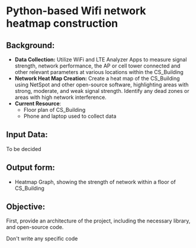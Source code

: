 # Python-based Wifi network heatmap construction

## Background:

- **Data Collection:** Utilize WiFi and LTE Analyzer Apps to measure signal strength, network performance, the AP or cell tower connected and other relevant parameters at various locations within the CS_Building
- **Network Heat Map Creation:** Create a heat map of the CS_Building using NetSpot and other open-source software, highlighting areas with strong, moderate, and weak signal strength. Identify any dead zones or areas with high network interference. 
- **Current Resource**: 
  - Floor plan of CS_Building
  - Phone and laptop used to collect data



## Input Data: 

To be decided 



## Output form:

- Heatmap Graph, showing the strength of network within a floor of CS_Building



## Objective:

First, provide an architecture of the project, including the necessary library, and open-source code. 

Don't write any specific code